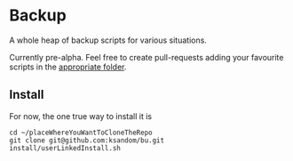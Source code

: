 # Backup

A whole heap of backup scripts for various situations.

Currently pre-alpha. Feel free to create pull-requests adding your favourite scripts in the [appropriate folder](https://github.com/ksandom/bu/blob/master/scripts/readme.md).

## Install

For now, the one true way to install it is

    cd ~/placeWhereYouWantToCloneTheRepo
    git clone git@github.com:ksandom/bu.git
    install/userLinkedInstall.sh
